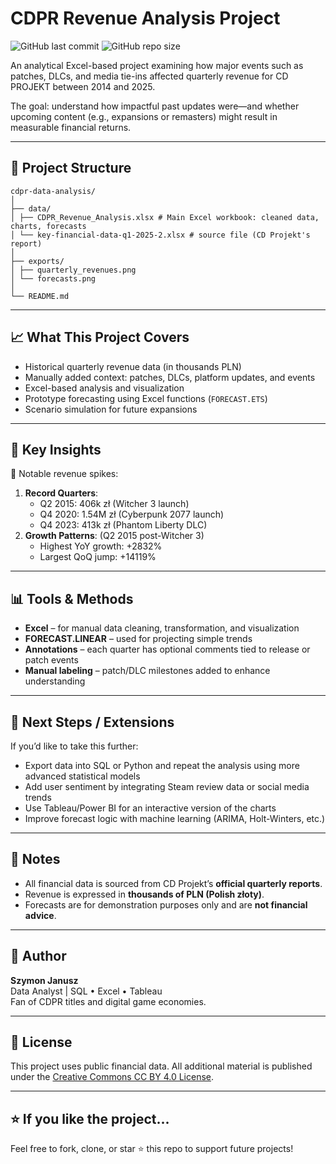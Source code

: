 # CDPR Revenue Analysis Project

![GitHub last commit](https://img.shields.io/github/last-commit/szymon-janusz/cdpr-data-analysis?style=flat-square)
![GitHub repo size](https://img.shields.io/github/repo-size/szymon-janusz/cdpr-data-analysis?style=flat-square)

An analytical Excel-based project examining how major events such as patches, DLCs, and media tie-ins affected quarterly revenue for CD PROJEKT between 2014 and 2025. 

The goal: understand how impactful past updates were—and whether upcoming content (e.g., expansions or remasters) might result in measurable financial returns.

---

## 📁 Project Structure
```
cdpr-data-analysis/
│
├── data/
│ ├── CDPR_Revenue_Analysis.xlsx # Main Excel workbook: cleaned data, charts, forecasts
│ └── key-financial-data-q1-2025-2.xlsx # source file (CD Projekt's report)
│
├── exports/
│ ├── quarterly_revenues.png
│ └── forecasts.png
│
└── README.md
```
---

## 📈 What This Project Covers

- Historical quarterly revenue data (in thousands PLN)
- Manually added context: patches, DLCs, platform updates, and events
- Excel-based analysis and visualization
- Prototype forecasting using Excel functions (`FORECAST.ETS`)
- Scenario simulation for future expansions

---

## 🧠 Key Insights

📌 Notable revenue spikes:
1. **Record Quarters**:
   - Q2 2015: 406k zł (Witcher 3 launch)
   - Q4 2020: 1.54M zł (Cyberpunk 2077 launch)
   - Q4 2023: 413k zł (Phantom Liberty DLC)
3. **Growth Patterns**:
   (Q2 2015 post-Witcher 3)
   - Highest YoY growth: +2832%
   - Largest QoQ jump: +14119% 

---

## 📊 Tools & Methods

- **Excel** – for manual data cleaning, transformation, and visualization
- **FORECAST.LINEAR** – used for projecting simple trends
- **Annotations** – each quarter has optional comments tied to release or patch events
- **Manual labeling** – patch/DLC milestones added to enhance understanding

---

## 📌 Next Steps / Extensions

If you’d like to take this further:

- Export data into SQL or Python and repeat the analysis using more advanced statistical models
- Add user sentiment by integrating Steam review data or social media trends
- Use Tableau/Power BI for an interactive version of the charts
- Improve forecast logic with machine learning (ARIMA, Holt-Winters, etc.)

---

## 📎 Notes

- All financial data is sourced from CD Projekt’s **official quarterly reports**.
- Revenue is expressed in **thousands of PLN (Polish złoty)**.
- Forecasts are for demonstration purposes only and are **not financial advice**.

---

## 👤 Author

**Szymon Janusz**  
Data Analyst | SQL • Excel • Tableau  
Fan of CDPR titles and digital game economies.

---

## 📄 License

This project uses public financial data. All additional material is published under the [Creative Commons CC BY 4.0 License](https://creativecommons.org/licenses/by/4.0/).

---

## ⭐️ If you like the project...

Feel free to fork, clone, or star ⭐ this repo to support future projects!
